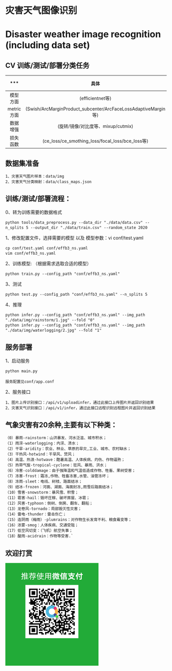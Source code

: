 # 灾害天气图像识别 
# Disaster weather image recognition (including data set)

## CV 训练/测试/部署分类任务

|      ***       |   具体     |    样例   |  
| :-----------------: | :---------:| :---------:|
|  模型方面  |   (efficientnet等)       |  [1](./qdnet/conf/constant.py)  |
|  metric方面  |   (Swish/ArcMarginProduct_subcenter/ArcFaceLossAdaptiveMargin等)       |  [2](./qdnet/models/metric_strategy.py)  |
|  数据增强  |   (旋转/镜像/对比度等、mixup/cutmix)         |  [3](./qdnet/dataaug/) | 
|  损失函数  |   (ce_loss/ce_smothing_loss/focal_loss/bce_loss等)                     |  [4](./qdnet/loss/)    | 


## 数据集准备
```
1、灾害天气图片样本：data/img
2、灾害天气分类映射：data/class_maps.json
```

## 训练/测试/部署流程：
0、转为训练需要的数据格式
```
python tools/data_preprocess.py --data_dir "./data/data.csv" --n_splits 5 --output_dir "./data/train.csv" --random_state 2020
```

1、修改配置文件，选择需要的模型 以及 模型参数：vi conf/test.yaml
```
cp conf/test.yaml conf/effb3_ns.yaml
vim conf/effb3_ns.yaml
```

2、训练模型: （根据需求选取合适的模型） 
```
python train.py --config_path "conf/effb3_ns.yaml"
```

3、测试
```
python test.py --config_path "conf/effb3_ns.yaml" --n_splits 5
```

4、推理
```
python infer.py --config_path "conf/effb3_ns.yaml" --img_path "./data/img/rainstorm/1.jpg" --fold "0"
python infer.py --config_path "conf/effb3_ns.yaml" --img_path "./data/img/waterlogging/2.jpg" --fold "1"
```



## 服务部署
1、启动服务
```
python main.py

服务配置见conf/app.conf
```
2、服务接口
```
1、图片上传识别接口：/api/v1/uploadinfer，通过此接口上传图片并返回识别结果
2、灾害天气识别接口：/api/v1/infer，通过此接口远程识别远程图片并返回识别结果
```


## 气象灾害有20余种,主要有以下种类：
```
（0）暴雨-rainstorm：山洪暴发、河水泛滥、城市积水；
（1）雨涝-waterlogging：内涝、渍水；
（2）干旱-aridity：农业、林业、草原的旱灾,工业、城市、农村缺水；
（3）干热风-hotwind：干旱风、焚风；
（4）高温、热浪-hotwave：酷暑高温、人体疾病、灼伤、作物逼熟；
（5）热带气旋-tropical-cyclone：狂风、暴雨、洪水；
（6）冷害-colddamage：由于强降温和气温低造成作物、牲畜、果树受害；
（7）冻害-frost：霜冻,作物、牲畜冻害,水管、油管冻坏；
（8）冻雨-sleet：电线、树枝、路面结冰；
（9）结冰-frozen：河面、湖面、海面封冻,雨雪后路面结冰；
（10）雪害-snowstorm：暴风雪、积雪；
（11）雹害-hail：毁坏庄稼、破坏房屋、冰雹；
（12）风害-typhoon：倒树、倒房、翻车、翻船；
（13）龙卷风-tornado：局部毁灭性灾害；
（14）雷电-thunder：雷击伤亡；
（15）连阴雨（梅雨）-plumrains：对作物生长发育不利、粮食霉变等；
（16）浓雾-smog：人体疾病、交通受阻；
（17）低空风切变：（飞机）航空失事；
（18）酸雨-acidrain：作物等受害.`
```
## 欢迎打赏
![](./images/wxpay.png)

